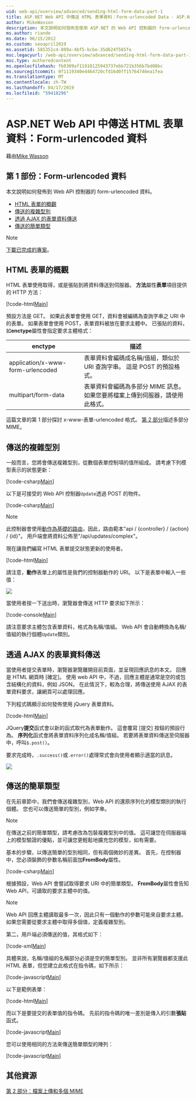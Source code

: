```yaml
---
uid: web-api/overview/advanced/sending-html-form-data-part-1
title: ASP.NET Web API 中傳送 HTML 表單資料：Form-urlencoded Data - ASP.NET 4.x
author: MikeWasson
description: 本文說明如何發佈至使用 ASP.NET 的 Web API 控制器的 form-urlencoded 資料 4.x
ms.author: riande
ms.date: 06/15/2012
ms.custom: seoapril2019
ms.assetid: 585351c4-809a-4bf5-bcbe-35d624f565fe
msc.legacyurl: /web-api/overview/advanced/sending-html-form-data-part-1
msc.type: authoredcontent
ms.openlocfilehash: fb0309af11910125943737ebb721b356b7bd08bc
ms.sourcegitcommit: 0f1119340e4464720cfd16d0ff15764746ea1fea
ms.translationtype: MT
ms.contentlocale: zh-TW
ms.lasthandoff: 04/17/2019
ms.locfileid: "59418296"
---
```

# <a name="sending-html-form-data-in-aspnet-web-api-form-urlencoded-data"></a>ASP.NET Web API 中傳送 HTML 表單資料：Form-urlencoded 資料

藉由[Mike Wasson](https://github.com/MikeWasson)

## <a name="part-1-form-urlencoded-data"></a>第 1 部份：Form-urlencoded 資料

本文說明如何發佈到 Web API 控制器的 form-urlencoded 資料。

- [HTML 表單的概觀](#overview_of_html_forms)
- [傳送的複雜型別](#sending_complex_types)
- [透過 AJAX 的表單資料傳送](#sending_form_data_via_ajax)
- [傳送的簡單類型](#sending_simple_types)

> [!NOTE]
> [下載已完成的專案](https://code.msdn.microsoft.com/ASPNET-Web-API-Sending-a6f9d007)。


<a id="overview_of_html_forms"></a>
## <a name="overview-of-html-forms"></a>HTML 表單的概觀

HTML 表單使用取得，或是張貼到將資料傳送到伺服器。 **方法**屬性**表單**項目提供的 HTTP 方法：

[!code-html[Main](sending-html-form-data-part-1/samples/sample1.html)]

預設方法是 GET。 如果此表單會使用 GET，資料會被編碼為查詢字串之 URI 中的表單。 如果表單會使用 POST，表單資料被放在要求主體中。 已張貼的資料，如**enctype**屬性會指定要求主體格式：

| enctype | 描述 |
| --- | --- |
| application/x-www-form-urlencoded | 表單資料會編碼成名稱/值組，類似於 URI 查詢字串。 這是 POST 的預設格式。 |
| multipart/form-data | 表單資料會編碼為多部分 MIME 訊息。 如果您要將檔案上傳到伺服器，請使用此格式。 |

這篇文章的第 1 部分探討 x-www-表單-urlencoded 格式。 [第 2 部分](sending-html-form-data-part-2.md)描述多部分 MIME。

<a id="sending_complex_types"></a>
## <a name="sending-complex-types"></a>傳送的複雜型別

一般而言，您將會傳送複雜型別，從數個表單控制項的值所組成。 請考慮下列模型表示的狀態更新：

[!code-csharp[Main](sending-html-form-data-part-1/samples/sample2.cs)]

以下是可接受的 Web API 控制器`Update`透過 POST 的物件。

[!code-csharp[Main](sending-html-form-data-part-1/samples/sample3.cs)]

> [!NOTE]
> 此控制器會使用[動作為基礎的路由](../web-api-routing-and-actions/routing-in-aspnet-web-api.md#routing_by_action_name)，因此，路由範本&quot;api / {controller} / {action} / {id}&quot;。 用戶端會將資料公佈至&quot;/api/updates/complex&quot;。


現在讓我們編寫 HTML 表單提交狀態更新的使用者。

[!code-html[Main](sending-html-form-data-part-1/samples/sample4.html)]

請注意，**動作**表單上的屬性是我們的控制器動作的 URI。 以下是表單中輸入一些值：

![](sending-html-form-data-part-1/_static/image1.png)

當使用者按一下送出時，瀏覽器會傳送 HTTP 要求如下所示：

[!code-console[Main](sending-html-form-data-part-1/samples/sample5.cmd)]

請注意要求主體包含表單資料，格式為名稱/值組。 Web API 會自動轉換為名稱/值組的執行個體`Update`類別。

<a id="sending_form_data_via_ajax"></a>
## <a name="sending-form-data-via-ajax"></a>透過 AJAX 的表單資料傳送

當使用者提交表單時，瀏覽器瀏覽離開目前頁面，並呈現回應訊息的本文。 回應是 HTML 網頁時 [確定]。 使用 web API 中，不過，回應主體是通常是空的或包含結構化的資料，例如 JSON。 在此情況下，較為合理，將傳送使用 AJAX 的表單資料要求，讓網頁可以處理回應。

下列程式碼顯示如何發佈使用 jQuery 表單資料。

[!code-html[Main](sending-html-form-data-part-1/samples/sample6.html)]

JQuery**提交**函式會以新的函式取代為表單動作。 這會覆寫 [提交] 按鈕的預設行為。 **序列化**函式會將表單資料序列化成名稱/值組。 若要將表單資料傳送至伺服器中，呼叫`$.post()`。

要求完成時，`.success()`或`.error()`處理常式會向使用者顯示適當的訊息。

![](sending-html-form-data-part-1/_static/image2.png)

<a id="sending_simple_types"></a>
## <a name="sending-simple-types"></a>傳送的簡單類型

在先前章節中，我們會傳送複雜型別，Web API 的還原序列化的模型類別的執行個體。 您也可以傳送簡單的型別，例如字串。

> [!NOTE]
> 在傳送之前的簡單類型，請考慮改為包裝複雜型別中的值。 這可讓您在伺服器端上的模型驗證的優點，並可讓您更輕鬆地擴充您的模型，如有需要。


基本的步驟，以傳送簡單的型別相同，但有兩個微妙的差異。 首先，在控制器中，您必須裝飾的參數名稱前面加**FromBody**屬性。

[!code-csharp[Main](sending-html-form-data-part-1/samples/sample7.cs?highlight=3)]

根據預設，Web API 會嘗試取得要求 URI 中的簡單類型。 **FromBody**屬性會告知 Web API，可讀取的要求主體中的值。

> [!NOTE]
> Web API 回應主體讀取最多一次，因此只有一個動作的參數可能來自要求主體。 如果您需要從要求主體中取得多個值，定義複雜型別。


第二，用戶端必須傳送的值，其格式如下：

[!code-xml[Main](sending-html-form-data-part-1/samples/sample8.xml)]

具體來說，名稱/值組的名稱部分必須是空的簡單型別。 並非所有瀏覽器都支援此 HTML 表單，但您建立此格式在指令碼，如下所示：

[!code-javascript[Main](sending-html-form-data-part-1/samples/sample9.js)]

以下是範例表單：

[!code-html[Main](sending-html-form-data-part-1/samples/sample10.html)]

而以下是要提交的表單值的指令碼。 先前的指令碼的唯一差別是傳入的引數**張貼**函式。

[!code-javascript[Main](sending-html-form-data-part-1/samples/sample11.js?highlight=2)]

您可以使用相同的方法來傳送簡單類型的陣列：

[!code-javascript[Main](sending-html-form-data-part-1/samples/sample12.js)]

## <a name="additional-resources"></a>其他資源

[第 2 部分：檔案上傳和多個 MIME](sending-html-form-data-part-2.md)
